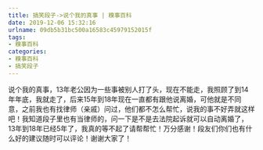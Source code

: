 ```yaml
---
title: 搞笑段子->说个我的真事 | 糗事百科
date: 2019-12-06 15:32:16
urlname: 09db5b31bc500a16583c45979152015f
tags: 
- 糗事百科
categories:
- 糗事百科
- 搞笑段子
---
```

说个我的真事，13年老公因为一些事被别人打了头，现在不能走，我照顾了到14年年底，我就走了，后来15年到18年现在一直都有跟他说离婚，可他就是不同意，之前我也有找律师（亲戚）问过，他们都不怎么帮忙，说我的事不好弄就这样吧！我知道段子里也有当律师的，问一下是不是去法院起诉就可以自动离婚了，13年到18年已经5年了，我真的等不起了请帮帮忙！万分感谢！段友们你们也有什么好的建议随时可以评论！谢谢大家了！


